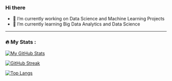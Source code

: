### Hi there 
- 🔭 I’m currently working on Data Science and Machine Learning Projects
- 🌱 I’m currently learning Big Data Analytics and Data Science
---

### :fire: My Stats :

[![My GitHub Stats](https://github-readme-stats.vercel.app/api/?username=Manasa2506&count_private=true&theme=tokyonight&showicons=true)]()

[![GitHub Streak](http://github-readme-streak-stats.herokuapp.com?user=Manasa2506&theme=dark&background=000000)](https://git.io/streak-stats)

[![Top Langs](https://github-readme-stats.vercel.app/api/top-langs/?username=Manasa2506)](https://github.com/anuraghazra/github-readme-stats)


<!--
**Manasa2506/Manasa2506** is a ✨ _special_ ✨ repository because its `README.md` (this file) appears on your GitHub profile.

Here are some ideas to get you started:

- 🔭 I’m currently working on ...
- 🌱 I’m currently learning ...
- 👯 I’m looking to collaborate on ...
- 🤔 I’m looking for help with ...
- 💬 Ask me about ...
- 📫 How to reach me: ...
- 😄 Pronouns: ...
- ⚡ Fun fact: ...
-->
